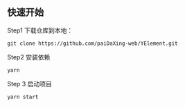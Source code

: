 ## 快速开始

Step1 下载仓库到本地：

```
git clone https://github.com/paiDaXing-web/YElement.git 

```
Step2 安装依赖

``` 
yarn 
```

Step 3 启动项目

```dotnetcli
yarn start
```